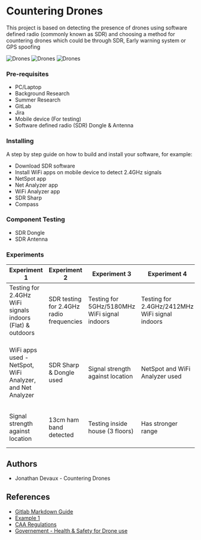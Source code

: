 # Countering Drones
This project is based on detecting the presence of drones using software defined radio (commonly known as SDR) and choosing a method for countering drones which could be through SDR, Early warning system or GPS spoofing

![Drones](https://i1.wp.com/www.suasnews.com/wp-content/uploads/2019/05/liteye-drone-detection.jpg?resize=218%2C150&ssl=1)
![Drones](https://images.idgesg.net/images/article/2020/01/snaptain-a15-drones-100827817-medium.jpg)
![Drones](https://2e2de02um3hsz26s7iwe817v-wpengine.netdna-ssl.com/wp-content/uploads/2019/10/gannet-drone-pro-350x200.jpg)

### Pre-requisites

* PC/Laptop
* Background Research
* Summer Research
* GitLab
* Jira
* Mobile device (For testing)
* Software defined radio (SDR) Dongle & Antenna

### Installing
A step by step guide on how to build and install your software, for example:

* Download SDR software
* Install WiFi apps on mobile device to detect 2.4GHz signals
* NetSpot app
* Net Analyzer app
* WiFi Analyzer app
* SDR Sharp
* Compass


 
### Component Testing

* SDR Dongle
* SDR Antenna

### Experiments 
| Experiment 1 | Experiment 2 | Experiment 3 | Experiment 4 | Experiment 5 | Experiment 6 |
| ------ | ------ | ------ | ------ | ------ | ------ |
| Testing for 2.4GHz WiFi signals indoors (Flat) & outdoors | SDR testing for 2.4GHz radio frequencies | Testing for 5GHz/5180MHz WiFi signal indoors | Testing for 2.4GHz/2412MHz WiFi signal indoors | Testing for 5GHz/5180MHz WiFi signal Outdoors | Testing for 2.4GHz/2412MHz WiFi signal Outdoors
| WiFi apps used - NetSpot, WiFi Analyzer, and Net Analyzer | SDR Sharp & Dongle used | Signal strength against location | NetSpot and WiFi Analyzer used | test the signal strength against the location | Once the signal reaches -100dBm the WiFi signal is no more viable and will not be able to connect or be discovered by the mobile device |
| Signal strength against location | 13cm ham band detected | Testing inside house (3 floors) | Has stronger range | signal strength is lost once the mobile device has reached the road | Garden has better signal streng |


## Authors

* Jonathan Devaux - Countering Drones

## References
* [Gitlab Markdown Guide](https://docs.gitlab.com/ee/user/markdown.html)
* [Example 1](https://github.com/erasmus-without-paper/ewp-specs-sec-intro/tree/v2.0.2)
* [CAA Regulations](https://info.caa.co.uk/uk-regulations/)
* [Governement - Health & Safety for Drone use](https://www.gov.uk/government/organisations/civil-aviation-authority#:~:text=The%20Civil%20Aviation%20Authority%20(CAA,the%20ATOL%20financial%20protection%20scheme))



